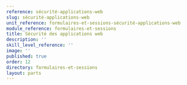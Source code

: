 ```yaml
---
reference: sécurité-applications-web
slug: sécurité-applications-web
unit_reference: formulaires-et-sessions-sécurité-applications-web
module_reference: formulaires-et-sessions
title: Sécurité des applications web
description: ''
skill_level_reference: ''
image: ''
published: true
order: 12
directory: formulaires-et-sessions
layout: parts
---
```

